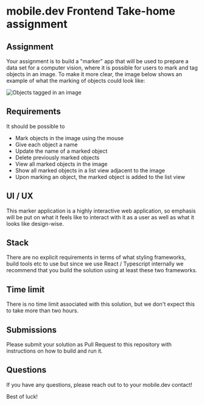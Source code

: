 # mobile.dev Frontend Take-home assignment

## Assignment

Your assignment is to build a "marker" app that will be used to prepare a data set for a computer vision, where it is possible for users to mark and tag objects in an image. To make it more clear, the image below shows an example of what the marking of objects could look like:

![Objects tagged in an image](https://i.ibb.co/D1PqbMq/image.png)

## Requirements
It should be possible to

- Mark objects in the image using the mouse
- Give each object a name
- Update the name of a marked object
- Delete previously marked objects
- View all marked objects in the image
- Show all marked objects in a list view adjacent to the image
- Upon marking an object, the marked object is added to the list view

## UI / UX
This marker application is a highly interactive web application, so emphasis will be put on what it feels like to interact with it as a user as well as what it looks like design-wise.

## Stack
There are no explicit requirements in terms of what styling frameworks, build tools etc to use but since we use React / Typescript internally we recommend that you build the solution using at least these two frameworks.

## Time limit
There is no time limit associated with this solution, but we don't expect this to take more than two hours.

## Submissions
Please submit your solution as Pull Request to this repository with instructions on how to build and run it.

## Questions
If you have any questions, please reach out to to your mobile.dev contact!

Best of luck!
